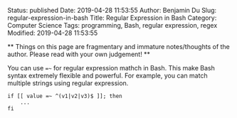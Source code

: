 Status: published
Date: 2019-04-28 11:53:55
Author: Benjamin Du
Slug: regular-expression-in-bash
Title: Regular Expression in Bash
Category: Computer Science
Tags: programming, Bash, regular expression, regex
Modified: 2019-04-28 11:53:55

**
Things on this page are fragmentary and immature notes/thoughts of the author.
Please read with your own judgement!
**


You can use `=~` for regular expression mathch in Bash.
This make Bash syntax extremely flexible and powerful.
For example, 
you can match multiple strings using regular expression.
```
if [[ value =~ ^(v1|v2|v3)$ ]]; then
    ...
fi
```

